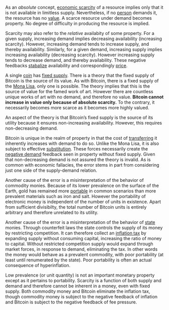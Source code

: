 As an *absolute* concept, [economic scarcity](https://en.m.wikipedia.org/wiki/Scarcity) of a resource implies only that it is not available in limitless supply. Nevertheless, if no [person](Glossary#person) demands it, the resource has no [value](Glossary#value). A scarce resource under demand becomes property. No degree of difficulty in producing the resource is implied.

Scarcity may also refer to the *relative* availabity of some property. For a given supply, increasing demand implies decreasing availability (increasing scarcity). However, increasing demand tends to increase supply, and thereby availability. Similarly, for a given demand, increasing supply implies increasing availability (decreasing scarcity). However increasing supply tends to decrease demand, and thereby availability. These negative feedbacks [stabalize](Stability-Property) availability and correspondingly [price](Glossary#price).

A single [coin](Glossary#coin) has [fixed supply](Inflation-Fallacy). There is a theory that the fixed supply of Bitcoin is the source of its value. As with Bitcoin, there is a fixed supply of the [Mona Lisa](https://en.m.wikipedia.org/wiki/Mona_Lisa), only one is possible. The theory implies that this is the source of value for the famed work of art. However there are countless unique works of art with no demand, and therefore no value. **Bitcoin cannot increase in value only because of absolute scarcity.** To the contrary, it necessarily becomes more scarce as it becomes more highly valued.

An aspect of the theory is that Bitcoin’s fixed supply is the source of its utility because it ensures non-increasing availability. However, this requires non-decreasing demand.

Bitcoin is unique in the realm of property in that the cost of [transferring](Glossary#exchange) it inherently increases with demand to do so. Unlike the Mona Lisa, it is also subject to effective [substitution](Substitution-Principle). These forces necessarily create the [negative demand](Lunar-Fallacy) feedback seen in property without fixed supply. Given that non-decreasing demand is not assured the theory is invalid. As is common with economic fallacies, the error stems in part from considering just one side of the supply-demand relation.

Another cause of the error is a misinterpretation of the behavior of commodity monies. Because of its lower prevalence on the surface of the Earth, gold has remained more [portable](https://en.m.wikipedia.org/wiki/Money#Properties) in common scenarios than more prevalent materials such as iron and salt. However the portability of electronic money is independent of the number of units in existence. Apart from sufficient divisibilty, the total number of Bitcoin units is entirely arbitrary and therefore unrelated to its utility.

Another cause of the error is a misinterpretation of the behavior of [state](Glossary#state) monies. Through counterfeit laws the state controls the supply of its money by restricting competition. It can therefore collect an [inflation tax](https://en.m.wikipedia.org/wiki/Seigniorage) by expanding supply without consuming capital, increasing the ratio of money to capital. Without restricted competition supply would expand through market forces, in response to demand, eliminating the tax. In other words the money would behave as a prevalent commodity, with poor portability (at least until renumerated by the state). Poor portability is often an actual consequence of hyperinflation.

Low prevalence (or unit quantity) is not an important monetary property except as it pertains to portability. Scarcity is a function of both supply and demand and therefore cannot be inherent in a money, even with fixed supply. Both commodity money and Bitcoin eliminate the inflation tax, though commodity money is subject to the negative feedback of inflation and Bitcoin is subject to the negative feedback of fee pressure.